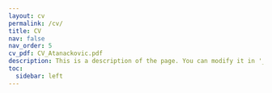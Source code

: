 ```yaml
---
layout: cv
permalink: /cv/
title: CV
nav: false
nav_order: 5
cv_pdf: CV_Atanackovic.pdf
description: This is a description of the page. You can modify it in '_pages/cv.md'. You can also change or remove the top pdf download button.
toc:
  sidebar: left
---
```

